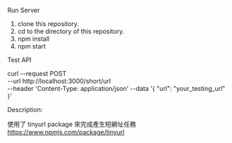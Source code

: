 Run Server

1. clone this repository.
2. cd to the directory of this repository.
3. npm install
4. npm start


Test API

curl --request POST \
     --url http://localhost:3000/short/url \
     --header 'Content-Type: application/json'
     --data '{
         "url": "your_testing_url"
       }'
        
Description:

使用了 tinyurl package 來完成產生短網址任務
https://www.npmjs.com/package/tinyurl
